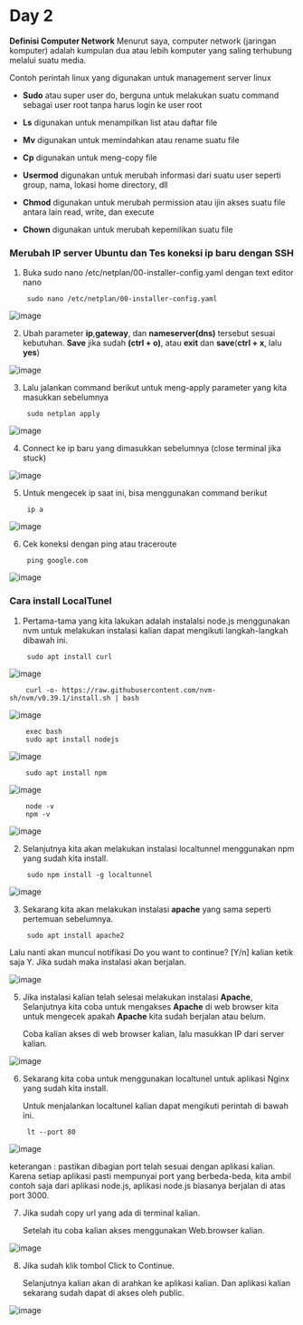 # Day 2

__Definisi Computer Network__
Menurut saya, computer network (jaringan komputer) adalah kumpulan dua atau lebih komputer yang saling terhubung melalui suatu media.

Contoh perintah linux yang digunakan untuk management server linux
- __Sudo__
atau super user do, berguna untuk melakukan suatu command sebagai user root tanpa harus login ke user root

- __Ls__
digunakan untuk menampilkan list atau daftar file

- __Mv__
digunakan untuk memindahkan atau rename suatu file

- __Cp__
digunakan untuk meng-copy file

- __Usermod__
digunakan untuk merubah informasi dari suatu user seperti group, nama, lokasi home directory, dll

- __Chmod__
digunakan untuk merubah permission atau ijin akses suatu file antara lain read, write, dan execute

- __Chown__
digunakan untuk merubah kepemilikan suatu file

### Merubah IP server Ubuntu dan Tes koneksi ip baru dengan SSH


1. Buka sudo nano /etc/netplan/00-installer-config.yaml dengan text editor nano

        sudo nano /etc/netplan/00-installer-config.yaml

![image](https://user-images.githubusercontent.com/40049149/186689489-336a4e14-fd56-4c5a-a756-2bc14ed4ed46.png)

2. Ubah parameter __ip__,__gateway__, dan __nameserver(dns)__ tersebut sesuai kebutuhan. __Save__ jika sudah __(ctrl + o)__, atau __exit__ dan __save__(__ctrl + x__, lalu __yes__)

![image](https://user-images.githubusercontent.com/40049149/186689702-54bc1aae-0c5d-4efe-89e1-fe0ea57e8d3c.png)

3. Lalu jalankan command berikut untuk meng-apply parameter yang kita masukkan sebelumnya

        sudo netplan apply
        
![image](https://user-images.githubusercontent.com/40049149/186690178-cbdeaef1-adb7-431a-812b-e072455bc0bc.png)
        
4. Connect ke ip baru yang dimasukkan sebelumnya (close terminal jika stuck)

![image](https://user-images.githubusercontent.com/40049149/186690531-467c908f-11e2-4fe2-8af5-c63972d7d3be.png)

5. Untuk mengecek ip saat ini, bisa menggunakan command berikut

        ip a

![image](https://user-images.githubusercontent.com/40049149/186690718-fefcb881-7090-4659-8b0c-a56943be874d.png)

6. Cek koneksi dengan ping atau traceroute

        ping google.com
        
![image](https://user-images.githubusercontent.com/40049149/186691032-8d4d9794-6939-4914-8a47-bb705c7131e7.png)


### Cara install LocalTunel


1. Pertama-tama yang kita lakukan adalah instalalsi node.js menggunakan nvm untuk melakukan instalasi kalian dapat mengikuti langkah-langkah dibawah ini.

        sudo apt install curl
        
![image](https://user-images.githubusercontent.com/40049149/186681818-eb9d1344-c0de-4e4d-ac0e-d04a0811e540.png)

        curl -o- https://raw.githubusercontent.com/nvm-sh/nvm/v0.39.1/install.sh | bash

![image](https://user-images.githubusercontent.com/40049149/186214585-2ea61553-c88b-4a7a-8f44-7617b6b321a8.png)

        exec bash
        sudo apt install nodejs
        
![image](https://user-images.githubusercontent.com/40049149/186215429-51ef0a2a-098b-4c23-a344-e33ec78ba058.png)

        sudo apt install npm
        
![image](https://user-images.githubusercontent.com/40049149/186216762-1af42a0e-a0c6-43fd-ade1-eb9aa73b24b1.png)

        node -v
        npm -v

![image](https://user-images.githubusercontent.com/40049149/186217071-57527c3c-2507-4b09-8698-5a907c84c238.png)


2. Selanjutnya kita akan melakukan instalasi localtunnel menggunakan npm yang sudah kita install.

        sudo npm install -g localtunnel

![image](https://user-images.githubusercontent.com/40049149/186299160-c6da4d47-2cf1-4d4b-98f9-d95a6875aac3.png)
      
3. Sekarang kita akan melakukan instalasi __apache__ yang sama seperti pertemuan sebelumnya.

        sudo apt install apache2
        
Lalu nanti akan muncul notifikasi Do you want to continue? [Y/n] kalian ketik saja Y. Jika sudah maka instalasi akan berjalan.

![image](https://user-images.githubusercontent.com/40049149/186299483-44f9e4e4-8ec2-41f4-8d59-9d415d1536a8.png)

5. Jika instalasi kalian telah selesai melakukan instalasi __Apache__, Selanjutnya kita coba untuk mengakses __Apache__ di web browser kita untuk mengecek apakah __Apache__ kita sudah berjalan atau belum.

   Coba kalian akses di web browser kalian, lalu masukkan IP dari server kalian.

![image](https://user-images.githubusercontent.com/40049149/186299860-809ae2c1-1cf0-4a82-b0e4-52b58670ed3d.png)

6. Sekarang kita coba untuk menggunakan localtunel untuk aplikasi Nginx yang sudah kita install.

   Untuk menjalankan localtunel kalian dapat mengikuti perintah di bawah ini.

        lt --port 80

![image](https://user-images.githubusercontent.com/40049149/186300141-be518754-bc0f-4be8-92a5-3b8a5c6ffbdb.png)

   keterangan : pastikan dibagian port telah sesuai dengan aplikasi kalian. Karena setiap aplikasi pasti mempunyai port yang berbeda-beda, kita ambil contoh saja dari aplikasi node.js, aplikasi node.js biasanya berjalan di atas port 3000.

7. Jika sudah copy url yang ada di terminal kalian.

   Setelah itu coba kalian akses menggunakan Web.browser kalian.

![image](https://user-images.githubusercontent.com/40049149/186300306-0686d4d9-570b-44c8-872c-3b805dc19445.png)

8. Jika sudah klik tombol Click to Continue.

   Selanjutnya kalian akan di arahkan ke aplikasi kalian. Dan aplikasi kalian sekarang sudah dapat di akses oleh public.

![image](https://user-images.githubusercontent.com/40049149/186300456-d0590d78-bbfa-4ee7-a3c6-837cde8e13ca.png)
